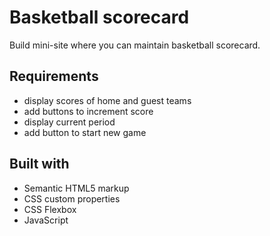 # Basketball scorecard

Build mini-site where you can maintain basketball scorecard.

## Requirements 

- display scores of home and guest teams
- add buttons to increment score
- display current period
- add button to start new game

## Built with 

- Semantic HTML5 markup
- CSS custom properties
- CSS Flexbox
- JavaScript
